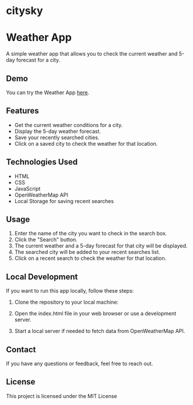 # citysky

# Weather App

A simple weather app that allows you to check the current weather and 5-day forecast for a city.

## Demo

You can try the Weather App [here](https://github.com/Fiqre-Ab).

## Features

- Get the current weather conditions for a city.
- Display the 5-day weather forecast.
- Save your recently searched cities.
- Click on a saved city to check the weather for that location.

## Technologies Used

- HTML
- CSS
- JavaScript
- OpenWeatherMap API
- Local Storage for saving recent searches

## Usage

1. Enter the name of the city you want to check in the search box.
2. Click the "Search" button.
3. The current weather and a 5-day forecast for that city will be displayed.
4. The searched city will be added to your recent searches list.
5. Click on a recent search to check the weather for that location.

## Local Development

If you want to run this app locally, follow these steps:

1. Clone the repository to your local machine:

2. Open the index.html file in your web browser or use a development server.

3. Start a local server if needed to fetch data from OpenWeatherMap API.

## Contact

If you have any questions or feedback, feel free to reach out.

## License

This project is licensed under the MIT License

